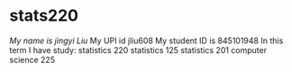 # stats220
*My name is jingyi Liu*
My UPI id jliu608
My student ID is 845101948
In this term I have study:
statistics 220
statistics 125
statistics 201
computer science 225
